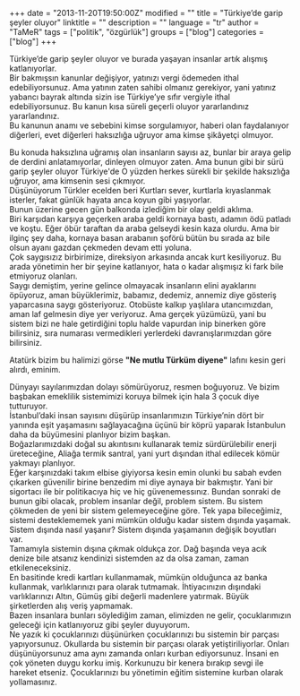 +++
date = "2013-11-20T19:50:00Z"
modified = ""
title = "Türkiye’de garip şeyler oluyor"
linktitle = ""
description = ""
language = "tr"
author = "TaMeR"
tags = ["politik", "özgürlük"]
groups = ["blog"]
categories = ["blog"]
+++


Türkiye’de garip şeyler oluyor ve burada yaşayan insanlar artık alışmış katlanıyorlar.  
Bir bakmışsın kanunlar değişiyor, yatınızı vergi ödemeden ithal edebiliyorsunuz. Ama yatının zaten sahibi olmanız gerekiyor, yani yatınız yabancı bayrak altında sizin ise Türkiye’ye sıfır vergiyle ithal edebiliyorsunuz. Bu kanun kısa süreli geçerli oluyor yararlandınız yararlandınız.  
Bu kanunun anamı ve sebebini kimse sorgulamıyor, haberi olan faydalanıyor diğerleri, evet diğerleri haksızlığa uğruyor ama kimse şikâyetçi olmuyor.  


Bu konuda haksızlına uğramış olan insanların sayısı az, bunlar bir araya gelip de derdini anlatamıyorlar, dinleyen olmuyor zaten. Ama bunun gibi bir sürü garip şeyler oluyor Türkiye'de O yüzden herkes sürekli bir şekilde haksızlığa uğruyor, ama kimsenin sesi çıkmıyor.  
Düşünüyorum Türkler ecelden beri Kurtları sever, kurtlarla kıyaslanmak isterler, fakat günlük hayata anca koyun gibi yaşıyorlar.  
Bunun üzerine gecen gün balkonda izlediğim bir olay geldi aklıma.  
Biri karşıdan karşıya geçerken araba geldi kornaya bastı, adamın ödü patladı ve koştu. Eğer öbür taraftan da araba gelseydi kesin kaza olurdu. Ama bir ilginç şey daha, kornaya basan arabanın şoförü bütün bu sırada az bile olsun ayanı gazdan çekmeden devam etti yoluna.  
Çok saygısızız birbirimize, direksiyon arkasında ancak kurt kesiliyoruz. Bu arada yönetimin her bir şeyine katlanıyor, hata o kadar alışmışız ki fark bile etmiyoruz olanları.  
Saygı demiştim, yerine gelince olmayacak insanların elini ayaklarını öpüyoruz, aman büyüklerimiz, babamız, dedemiz, annemiz diye gösteriş yaparcasına saygı gösteriyoruz. Otobüste kalkıp yaşlılara utancımızdan, aman laf gelmesin diye yer veriyoruz. Ama gerçek yüzümüzü, yani bu sistem bizi ne hale getirdiğini toplu halde vapurdan inip binerken göre bilirsiniz, sıra numarası vermedikleri yerlerdeki davranışlarımızdan göre bilirsiniz.  

Atatürk bizim bu halimizi görse __"Ne mutlu Türküm diyene"__ lafını kesin geri alırdı, eminim.

Dünyayı sayılarımızdan dolayı sömürüyoruz, resmen boğuyoruz. Ve bizim başbakan emeklilik sistemimizi koruya bilmek için hala 3 çocuk diye tutturuyor.  
İstanbul’daki insan sayısını düşürüp insanlarımızın Türkiye’nin dört bir yanında eşit yaşamasını sağlayacağına üçünü bir köprü yaparak İstanbulun daha da büyümesini planlıyor bizim başkan.  
Boğazlarımızdaki doğal su akıntısını kullanarak temiz sürdürülebilir enerji üreteceğine, Aliağa termik santral, yani yurt dışından ithal edilecek kömür yakmayı planlıyor.  
Eğer karşınızdaki takım elbise giyiyorsa kesin emin olunki bu sabah evden çıkarken güvenilir birine benzedim mi diye aynaya bir bakmıştır. Yani bir sigortacı ile bir politikacıya hiç ve hiç güvenemessınız. Bundan sonraki de bunun gibi olacak, problem insanlar değil, problem sistem. Bu sistem çökmeden de yeni bir sistem gelemeyeceğine göre. Tek yapa bileceğimiz, sistemi desteklememek yani mümkün olduğu kadar sistem dışında yaşamak.  
Sistem dışında nasıl yaşanır? 
Sistem dışında yaşamanın değişik boyutları var.  
Tamamıyla sistemin dışına çıkmak oldukça zor. Dağ başında veya acık denize bile atsanız kendinizi sistemden az da olsa zaman, zaman etkileneceksiniz.  
En basitinde kredi kartları kullanmamak, mümkün olduğunca az banka kullanmak, varlıklarınızı para olarak tutmamak. İhtiyacınızın dışındaki varlıklarınızı Altın, Gümüş gibi değerli madenlere yatırmak. Büyük şirketlerden alış veriş yapmamak.  
Bazen insanlara bunları söylediğim zaman, elimizden ne gelir, çocuklarımızın geleceği için katlanıyoruz gibi şeyler duyuyorum.  
Ne yazık ki çocuklarınızı düşünürken çocuklarınızı bu sistemin bir parçası yapıyorsunuz. Okullarda bu sistemin bir parçası olarak yetiştiriliyorlar. Onları düşünüyorsunuz ama aynı zamanda onları kurban ediyorsunuz. İnsani en çok yöneten duygu korku imiş. Korkunuzu bir kenera bırakıp sevgi ile hareket etseniz. Çocuklarınızı bu yönetimin eğitim sistemine kurban olarak yollamasınız.  
 
